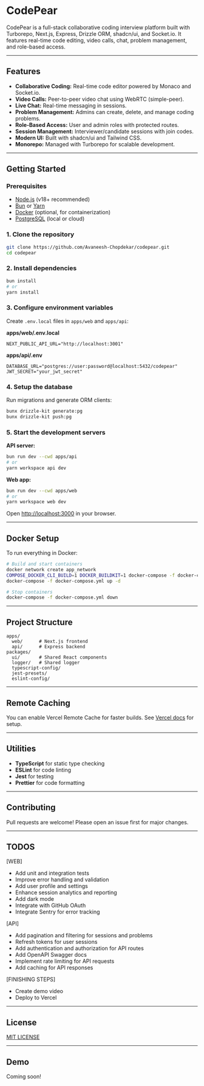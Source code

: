 # CodePear

CodePear is a full-stack collaborative coding interview platform built with Turborepo, Next.js, Express, Drizzle ORM, shadcn/ui, and Socket.io. It features real-time code editing, video calls, chat, problem management, and role-based access.

---

## Features

- **Collaborative Coding:** Real-time code editor powered by Monaco and Socket.io.
- **Video Calls:** Peer-to-peer video chat using WebRTC (simple-peer).
- **Live Chat:** Real-time messaging in sessions.
- **Problem Management:** Admins can create, delete, and manage coding problems.
- **Role-Based Access:** User and admin roles with protected routes.
- **Session Management:** Interviewer/candidate sessions with join codes.
- **Modern UI:** Built with shadcn/ui and Tailwind CSS.
- **Monorepo:** Managed with Turborepo for scalable development.

---

## Getting Started

### Prerequisites

- [Node.js](https://nodejs.org/) (v18+ recommended)
- [Bun](https://bun.sh/) or [Yarn](https://yarnpkg.com/)
- [Docker](https://www.docker.com/) (optional, for containerization)
- [PostgreSQL](https://www.postgresql.org/) (local or cloud)

### 1. Clone the repository

```sh
git clone https://github.com/Avaneesh-Chopdekar/codepear.git
cd codepear
```

### 2. Install dependencies

```sh
bun install
# or
yarn install
```

### 3. Configure environment variables

Create `.env.local` files in `apps/web` and `apps/api`:

**apps/web/.env.local**

```
NEXT_PUBLIC_API_URL="http://localhost:3001"
```

**apps/api/.env**

```
DATABASE_URL="postgres://user:password@localhost:5432/codepear"
JWT_SECRET="your_jwt_secret"
```

### 4. Setup the database

Run migrations and generate ORM clients:

```sh
bunx drizzle-kit generate:pg
bunx drizzle-kit push:pg
```

### 5. Start the development servers

**API server:**

```sh
bun run dev --cwd apps/api
# or
yarn workspace api dev
```

**Web app:**

```sh
bun run dev --cwd apps/web
# or
yarn workspace web dev
```

Open [http://localhost:3000](http://localhost:3000) in your browser.

---

## Docker Setup

To run everything in Docker:

```sh
# Build and start containers
docker network create app_network
COMPOSE_DOCKER_CLI_BUILD=1 DOCKER_BUILDKIT=1 docker-compose -f docker-compose.yml build
docker-compose -f docker-compose.yml up -d

# Stop containers
docker-compose -f docker-compose.yml down
```

---

## Project Structure

```
apps/
  web/      # Next.js frontend
  api/      # Express backend
packages/
  ui/       # Shared React components
  logger/   # Shared logger
  typescript-config/
  jest-presets/
  eslint-config/
```

---

## Remote Caching

You can enable Vercel Remote Cache for faster builds. See [Vercel docs](https://vercel.com/docs/remote-cache) for setup.

---

## Utilities

- **TypeScript** for static type checking
- **ESLint** for code linting
- **Jest** for testing
- **Prettier** for code formatting

---

## Contributing

Pull requests are welcome! Please open an issue first for major changes.

---

## TODOS

[WEB]

- Add unit and integration tests
- Improve error handling and validation
- Add user profile and settings
- Enhance session analytics and reporting
- Add dark mode
- Integrate with GitHub OAuth
- Integrate Sentry for error tracking

[API]

- Add pagination and filtering for sessions and problems
- Refresh tokens for user sessions
- Add authentication and authorization for API routes
- Add OpenAPI Swagger docs
- Implement rate limiting for API requests
- Add caching for API responses

[FINISHING STEPS]

- Create demo video
- Deploy to Vercel

---

## License

[MIT LICENSE](./LICENSE)

---

## Demo

Coming soon!
